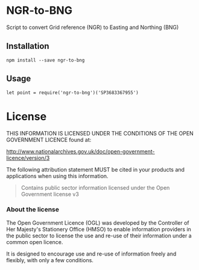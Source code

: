 # NGR-to-BNG

Script to convert Grid reference (NGR) to Easting and Northing (BNG)

## Installation

```
npm install --save ngr-to-bng
```
## Usage

```
let point = require('ngr-to-bng')('SP3683367955')
```

# License

THIS INFORMATION IS LICENSED UNDER THE CONDITIONS OF THE OPEN GOVERNMENT LICENCE found at:

http://www.nationalarchives.gov.uk/doc/open-government-licence/version/3

The following attribution statement MUST be cited in your products and applications when using this information.

>Contains public sector information licensed under the Open Government license v3

### About the license

The Open Government Licence (OGL) was developed by the Controller of Her Majesty's Stationery Office (HMSO) to enable information providers in the public sector to license the use and re-use of their information under a common open licence.

It is designed to encourage use and re-use of information freely and flexibly, with only a few conditions.
